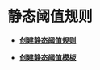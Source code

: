 # 静态阈值规则<a name="aom_02_0046"></a>

-   **[创建静态阈值规则](创建静态阈值规则.md)**  

-   **[创建静态阈值模板](创建静态阈值模板.md)**  


